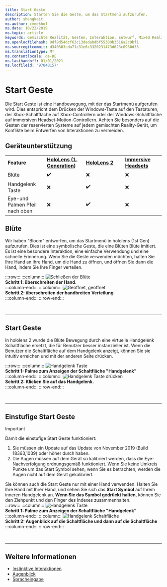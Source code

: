 ```yaml
---
title: Start Geste
description: Starten Sie die Geste, um das Startmenü aufzurufen.
author: shengkait
ms.author: cmeekhof
ms.date: 10/22/2019
ms.topic: article
keywords: Gemischte Realität, Gesten, Interaktion, Entwurf, Mixed Reality-Headset, Windows Mixed Reality-Headset, Virtual Reality-Headset, hololens, mrtk, Mixed Reality Toolkit, Bloom
ms.openlocfilehash: 9df8d54dcf63c13dedabdbf55300b3516a2c9bf1
ms.sourcegitcommit: d340303cda71c31e6c3320231473d623c0930d33
ms.translationtype: MT
ms.contentlocale: de-DE
ms.lasthandoff: 01/01/2021
ms.locfileid: "97848157"
---
```

# <a name="start-gesture"></a>Start Geste

Die Start Geste ist eine Handbewegung, mit der das Startmenü aufgerufen wird. Dies entspricht dem Drücken der Windows-Taste auf den Tastaturen, der Xbox-Schaltfläche auf Xbox-Controllern oder der Windows-Schaltfläche auf immersiven Headset-Motion-Controllern. Achten Sie besonders auf die Gesten der reservierten Systeme auf jedem gemischten Reality-Gerät, um Konflikte beim Entwerfen von Interaktionen zu vermeiden.

## <a name="device-support"></a>Geräteunterstützung

<table>
    <colgroup>
    <col width="25%" />
    <col width="25%" />
    <col width="25%" />
    <col width="25%" />
    </colgroup>
    <tr>
        <td><strong>Feature</strong></td>
        <td><a href="../hololens-hardware-details.md"><strong>HoloLens (1. Generation)</strong></a></td>
        <td><a href="https://docs.microsoft.com/hololens/hololens2-hardware"><strong>HoloLens 2</strong></td>
        <td><a href="../discover/immersive-headset-hardware-details.md"><strong>Immersive Headsets</strong></a></td>
    </tr>
     <tr>
        <td>Blüte</td>
        <td>✔️</td>
        <td>❌</td>
        <td>❌</td>
    </tr>
     <tr>
        <td>Handgelenk Taste</td>
        <td>❌</td>
        <td>✔️</td>
        <td>❌</td>
    </tr>
    <tr>
        <td>Eye-und Palmen Pfeil nach oben</td>
        <td>❌</td>
        <td>✔️</td>
        <td>❌</td>
    </tr>
</table>

## <a name="bloom"></a>Blüte

Wir haben "Bloom" entworfen, um das Startmenü in hololens (1st Gen) aufzurufen. Dies ist eine symbolische Geste, die eine Blüten Blüte imitiert. Es ist eine besondere Interaktion, eine einfache Verwendung und eine schnelle Erinnerung. Wenn Sie die Geste verwenden möchten, halten Sie Ihre Hand an Ihre Hand, um die Hand zu öffnen, und öffnen Sie dann die Hand, indem Sie Ihre Finger verteilen.

:::row:::
    :::column:::
        ![Schließen der Blüte](images/bloom-close.png)<br>
        **Schritt 1: überschreiten der Hand.**<br>
    :::column-end:::
    :::column:::
        ![Geöffnet, geöffnet](images/bloom-open.png)<br>
        **Schritt 2: überschreiten der handbreiten Verteilung**<br>
    :::column-end:::
:::row-end:::

<br>

---

## <a name="start-gesture"></a>Start Geste

In hololens 2 wurde die Blüte Bewegung durch eine virtuelle Handgelenk Schaltfläche ersetzt, die für Benutzer besser instanzieller ist. Wenn die Benutzer die Schaltfläche auf dem Handgelenk anzeigt, können Sie sie intuitiv erreichen und mit der anderen Seite drücken.

:::row:::
    :::column:::
        ![Handgelenk Taste](images/wrist-button-ready.png)<br>
        **Schritt 1: Palme zum Anzeigen der Schaltfläche "Handgelenk"**<br>
    :::column-end:::
    :::column:::
        ![Handgelenk Taste drücken](images/wrist-button-press.png)<br>
        **Schritt 2: Klicken Sie auf das Handgelenk.**<br>
    :::column-end:::
:::row-end:::

<br>

---

## <a name="one-handed-start-gesture"></a>Einstufige Start Geste

> [!IMPORTANT]
> Damit die einstufige Start Geste funktioniert:
>
> 1. Sie müssen ein Update auf das Update von November 2019 (Build 18363,1039) oder höher durch haben.
> 1. Die Augen müssen auf dem Gerät so kalibriert werden, dass die Eye-Nachverfolgung ordnungsgemäß funktioniert. Wenn Sie keine Umkreis Punkte um das Start Symbol sehen, wenn Sie es betrachten, werden die Augen nicht auf dem Gerät gekalibriert.

Sie können auch die Start Geste nur mit einer Hand verwenden. Halten Sie Ihre Hand mit Ihrer Hand, und sehen Sie sich das **Start Symbol** auf Ihrem inneren Handgelenk an. **Wenn Sie das Symbol gedrückt halten**, können Sie den Ziehpunkt und den Finger des Indexes zusammenhalten.<br>
:::row:::
    :::column:::
        ![Handgelenk Taste](images/wrist-button-ready.png)<br>
        **Schritt 1: Palme zum Anzeigen der Schaltfläche "Handgelenk"**<br>
    :::column-end:::
    :::column:::
        ![Handgelenk Schaltfläche](images/wrist-button-pinch.png)<br>
        **Schritt 2: Augenblick auf die Schaltfläche und dann auf die Schaltfläche**<br>
    :::column-end:::
:::row-end:::

<br>

---

## <a name="see-also"></a>Weitere Informationen

* [Instinktive Interaktionen](interaction-fundamentals.md)
* [Augenblick](eye-tracking.md)
* [Spracheingabe](voice-input.md)
